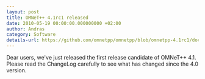 ```yaml
---
layout: post
title: OMNeT++ 4.1rc1 released
date: 2010-05-19 00:00:00.000000000 +02:00
author: Andras
category: Software
details-url: https://github.com/omnetpp/omnetpp/blob/omnetpp-4.1rc1/doc/WhatsNew
---
```

Dear users, we've just released the first release candidate of OMNeT++ 4.1.
Please read the ChangeLog carefully to see what has changed since the 4.0
version.